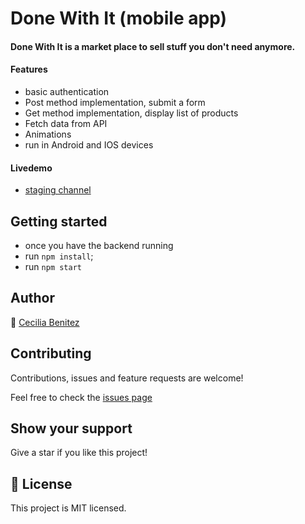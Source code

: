 # Done With It (mobile app)

#### Done With It is a market place to sell stuff you don't need anymore.

#### Features
- basic authentication
- Post method implementation, submit a form
- Get method implementation, display list of products
- Fetch data from API
- Animations
- run in Android and IOS devices

#### Livedemo
- [staging channel](https://expo.io/@cecipeke/projects/DoneWithIt?release-channel=staging)


## Getting started
- once you have the backend running
- run `npm install`;
- run `npm start`


## Author
👤 [Cecilia Benitez](https://ceciliabenitez.com/)


## Contributing

Contributions, issues and feature requests are welcome!

Feel free to check the [issues page](https://github.com/Ceci007/done-with-it/issues)


## Show your support

Give a star if you like this project!


## 📝 License

This project is MIT licensed.
